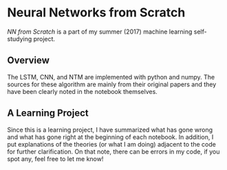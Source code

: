 # Neural Networks from Scratch
*NN from Scratch* is a part of my summer (2017) machine learning self-studying project. 

## Overview
The LSTM, CNN, and NTM are implemented with python and numpy. The sources for these algorithm are mainly from their original papers and they have been clearly noted in the notebook themselves. 

## A Learning Project
Since this is a learning project, I have summarized what has gone wrong and what has gone right at the beginning of each notebook. In addition, I put explanations of the theories (or what I am doing) adjacent to the code for further clarification. On that note, there can be errors in my code, if you spot any, feel free to let me know!